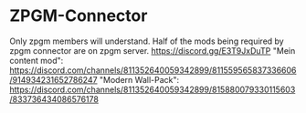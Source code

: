 # ZPGM-Connector
Only zpgm members will understand. Half of the mods being required by zpgm connector are on zpgm server.
https://discord.gg/E3T9JxDuTP
"Mein content mod":
https://discord.com/channels/811352640059342899/811559565837336606/914934231652786247
"Modern Wall-Pack":
https://discord.com/channels/811352640059342899/815880079330115603/833736434086576178
